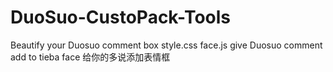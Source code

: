 # DuoSuo-CustoPack-Tools
Beautify your Duosuo comment box 
style.css 
face.js    give Duosuo comment add to tieba face  给你的多说添加表情框

